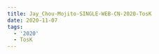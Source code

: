 ```yaml
---
title: Jay_Chou-Mojito-SINGLE-WEB-CN-2020-TosK
date: 2020-11-07
tags: 
  - '2020'
  - TosK
---
```



<retrotxt v-slot>
</retrotxt>

<a-player 
    :options="{
        audio: [
          {
            name: 'Mojito',
            artist: '周杰倫',
            url: 'https://goindex.65style.workers.dev/1:/Jay_Chou-Mojito-SINGLE-WEB-CN-2020-TosK/01-jay_chou-mojito.mp3',
            cover: '',
            theme: '#ebd0c2'
          },
        ]
    }"
/>

<download url="https://mirrorace.org/m/31VwK"/>

